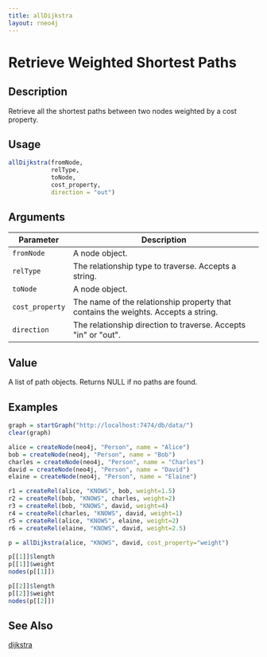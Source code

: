 ```yaml
---
title: allDijkstra
layout: rneo4j
---
```


# Retrieve Weighted Shortest Paths

## Description

Retrieve all the shortest paths between two nodes weighted by a cost property.

## Usage

```r
allDijkstra(fromNode,
            relType,
            toNode,
            cost_property,
            direction = "out")
```

## Arguments

| Parameter | Description     |
| --------- | --------------- |
| `fromNode`   | A node object. |
| `relType`   | The relationship type to traverse. Accepts a string. |
| `toNode`     | A node object. |
| `cost_property` | The name of the relationship property that contains the weights. Accepts a string. |
| `direction` | The relationship direction to traverse. Accepts "in" or "out". |

## Value

A list of path objects. Returns NULL if no paths are found.

## Examples

```r
graph = startGraph("http://localhost:7474/db/data/")
clear(graph)

alice = createNode(neo4j, "Person", name = "Alice")
bob = createNode(neo4j, "Person", name = "Bob")
charles = createNode(neo4j, "Person", name = "Charles")
david = createNode(neo4j, "Person", name = "David")
elaine = createNode(neo4j, "Person", name = "Elaine")

r1 = createRel(alice, "KNOWS", bob, weight=1.5)
r2 = createRel(bob, "KNOWS", charles, weight=2)
r3 = createRel(bob, "KNOWS", david, weight=4)
r4 = createRel(charles, "KNOWS", david, weight=1)
r5 = createRel(alice, "KNOWS", elaine, weight=2)
r6 = createRel(elaine, "KNOWS", david, weight=2.5)

p = allDijkstra(alice, "KNOWS", david, cost_property="weight")

p[[1]]$length
p[[1]]$weight
nodes(p[[1]])

p[[2]]$length
p[[2]]$weight
nodes(p[[2]])
```

## See Also

[dijkstra](dijkstra.html)
